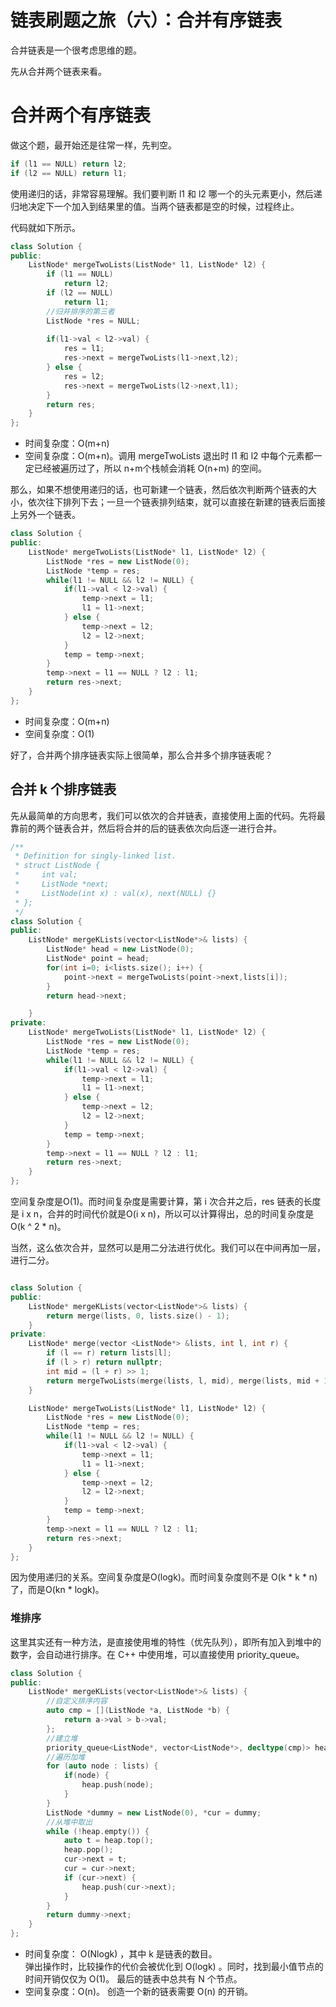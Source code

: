 # 链表刷题之旅（六）：合并有序链表

合并链表是一个很考虑思维的题。

先从合并两个链表来看。

# 合并两个有序链表

做这个题，最开始还是往常一样，先判空。
```C++
if (l1 == NULL) return l2;
if (l2 == NULL) return l1;
```

使用递归的话，非常容易理解。我们要判断 l1 和 l2 哪一个的头元素更小，然后递归地决定下一个加入到结果里的值。当两个链表都是空的时候，过程终止。

代码就如下所示。

```C++
class Solution {
public:
    ListNode* mergeTwoLists(ListNode* l1, ListNode* l2) {
        if (l1 == NULL)
            return l2;
        if (l2 == NULL) 
            return l1;
        //归并排序的第三者
        ListNode *res = NULL;
        
        if(l1->val < l2->val) {
            res = l1;
            res->next = mergeTwoLists(l1->next,l2);  
        } else {
            res = l2;
            res->next = mergeTwoLists(l2->next,l1);
        }
        return res;
    }
};
```

* 时间复杂度：O(m+n)
* 空间复杂度：O(m+n)。调用 mergeTwoLists 退出时 l1 和 l2 中每个元素都一定已经被遍历过了，所以 n+m个栈帧会消耗 O(n+m) 的空间。

那么，如果不想使用递归的话，也可新建一个链表，然后依次判断两个链表的大小，依次往下排列下去；一旦一个链表排列结束，就可以直接在新建的链表后面接上另外一个链表。

```C++
class Solution {
public:
    ListNode* mergeTwoLists(ListNode* l1, ListNode* l2) {
        ListNode *res = new ListNode(0);
        ListNode *temp = res;
        while(l1 != NULL && l2 != NULL) {
            if(l1->val < l2->val) {
                temp->next = l1;
                l1 = l1->next;
            } else {
                temp->next = l2;
                l2 = l2->next;
            }
            temp = temp->next;
        }
        temp->next = l1 == NULL ? l2 : l1;
        return res->next;
    }
};
```

* 时间复杂度：O(m+n)
* 空间复杂度：O(1)


好了，合并两个排序链表实际上很简单，那么合并多个排序链表呢？

## 合并 k 个排序链表

先从最简单的方向思考，我们可以依次的合并链表，直接使用上面的代码。先将最靠前的两个链表合并，然后将合并的后的链表依次向后逐一进行合并。
```C++
/**
 * Definition for singly-linked list.
 * struct ListNode {
 *     int val;
 *     ListNode *next;
 *     ListNode(int x) : val(x), next(NULL) {}
 * };
 */
class Solution {
public:
    ListNode* mergeKLists(vector<ListNode*>& lists) {
        ListNode* head = new ListNode(0); 
        ListNode* point = head; 
        for(int i=0; i<lists.size(); i++) {
            point->next = mergeTwoLists(point->next,lists[i]); 
        }
        return head->next;

    }
private:
    ListNode* mergeTwoLists(ListNode* l1, ListNode* l2) {
        ListNode *res = new ListNode(0);
        ListNode *temp = res;
        while(l1 != NULL && l2 != NULL) {
            if(l1->val < l2->val) {
                temp->next = l1;
                l1 = l1->next;
            } else {
                temp->next = l2;
                l2 = l2->next;
            }
            temp = temp->next;
        }
        temp->next = l1 == NULL ? l2 : l1;
        return res->next;
    }
};

```

空间复杂度是O(1)。而时间复杂度是需要计算，第 i 次合并之后，res 链表的长度是 i x n，合并的时间代价就是O(i x n)，所以可以计算得出，总的时间复杂度是O(k ^ 2 * n)。

当然，这么依次合并，显然可以是用二分法进行优化。我们可以在中间再加一层，进行二分。

```C++

class Solution {
public:
    ListNode* mergeKLists(vector<ListNode*>& lists) {
        return merge(lists, 0, lists.size() - 1);
    }
private:
    ListNode* merge(vector <ListNode*> &lists, int l, int r) {
        if (l == r) return lists[l];
        if (l > r) return nullptr;
        int mid = (l + r) >> 1;
        return mergeTwoLists(merge(lists, l, mid), merge(lists, mid + 1, r));
    }

    ListNode* mergeTwoLists(ListNode* l1, ListNode* l2) {
        ListNode *res = new ListNode(0);
        ListNode *temp = res;
        while(l1 != NULL && l2 != NULL) {
            if(l1->val < l2->val) {
                temp->next = l1;
                l1 = l1->next;
            } else {
                temp->next = l2;
                l2 = l2->next;
            }
            temp = temp->next;
        }
        temp->next = l1 == NULL ? l2 : l1;
        return res->next;
    }
};

```
因为使用递归的关系。空间复杂度是O(logk)。而时间复杂度则不是 O(k * k * n)了，而是O(kn * logk)。

### 堆排序

这里其实还有一种方法，是直接使用堆的特性（优先队列），即所有加入到堆中的数字，会自动进行排序。在 C++ 中使用堆，可以直接使用 priority_queue。

```C++
class Solution {
public:
    ListNode* mergeKLists(vector<ListNode*>& lists) {
        //自定义排序内容
        auto cmp = [](ListNode *a, ListNode *b) {
            return a->val > b->val;
        };
        //建立堆
        priority_queue<ListNode*, vector<ListNode*>, decltype(cmp)> heap(cmp);
        //遍历加堆
        for (auto node : lists) {
            if(node) { 
                heap.push(node);
            }
        }
        ListNode *dummy = new ListNode(0), *cur = dummy;
        //从堆中取出
        while (!heap.empty()) {
            auto t = heap.top();
            heap.pop();
            cur->next = t;
            cur = cur->next;
            if (cur->next) {
                heap.push(cur->next);
            }
        }
        return dummy->next;        
    }
};

```

* 时间复杂度： O(Nlog⁡k) ，其中 k 是链表的数目。    
        弹出操作时，比较操作的代价会被优化到 O(log⁡k) 。同时，找到最小值节点的时间开销仅仅为 O(1)。
        最后的链表中总共有 N 个节点。
* 空间复杂度：O(n)。 创造一个新的链表需要 O(n) 的开销。








